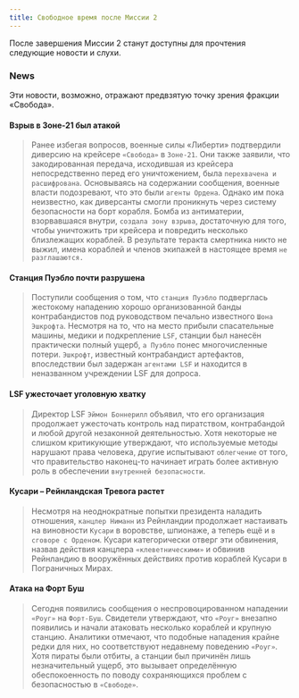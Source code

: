 ```yaml
---
title: Свободное время после Миссии 2
---
```


После завершения Миссии 2 станут доступны для прочтения следующие новости и слухи.

### News
Эти новости, возможно, отражают предвзятую точку зрения фракции «Свобода».

#### Взрыв в Зоне-21 был атакой
> Ранее избегая вопросов, военные силы «Либерти» подтвердили диверсию на крейсере `«Свобода»` в `Зоне-21`. Они также заявили, что закодированная передача, исходившая из крейсера непосредственно перед его уничтожением, была `перехвачена и расшифрована`. Основываясь на содержании сообщения, военные власти подозревают, что это были `агенты Ордена`. Однако им пока неизвестно, как диверсанты смогли проникнуть через систему безопасности на борт корабля. Бомба из антиматерии, взорвавшаяся внутри, `создала зону взрыва`, достаточную для того, чтобы уничтожить три крейсера и повредить несколько близлежащих кораблей. В результате теракта смертника никто не выжил, имена кораблей и членов экипажей в настоящее время `не разглашаются.`

#### Станция Пуэбло почти разрушена
> Поступили сообщения о том, что `станция Пуэбло` подверглась жестокому нападению хорошо организованной банды контрабандистов под руководством печально известного `Шона Эшкрофта`. Несмотря на то, что на место прибыли спасательные машины, медики и подкрепление `LSF`, станции был нанесён практически полный ущерб, `а Пуэбло` понес многочисленные потери. `Эшкрофт`, известный контрабандист артефактов, впоследствии был задержан `агентами LSF` и находится в неназванном учреждении LSF для допроса.

#### LSF ужесточает уголовную хватку
> Директор LSF `Эймон Боннерилл` объявил, что его организация продолжает ужесточать контроль над пиратством, контрабандой и любой другой незаконной деятельностью. Хотя некоторые не слишком критикующие утверждают, что используемые методы нарушают права человека, другие испытывают `облегчение` от того, что правительство наконец-то начинает играть более активную роль в обеспечении `внутренней безопасности`.

#### Кусари – Рейнландская Тревога растет
> Несмотря на неоднократные попытки президента наладить отношения, `канцлер Ниманн` из Рейнландии продолжает настаивать на виновности `Кусари` в воровстве, шпионаже, а теперь ещё и `в сговоре с Орденом`. Кусари категорически отверг эти обвинения, назвав действия канцлера `«клеветническими»` и обвинив Рейнландию в вооружённых действиях против кораблей Кусари в Пограничных Мирах.

#### Атака на Форт Буш
> Сегодня появились сообщения о неспровоцированном нападении `«Роуг»` на `Форт-Буш`. Свидетели утверждают, что `«Роуг»` внезапно появились и начали атаковать несколько кораблей и крупную станцию. Аналитики отмечают, что подобные нападения крайне редки для них, но соответствуют недавнему поведению `«Роуг»`. Хотя пираты были отбиты, а станции был причинён лишь незначительный ущерб, это вызывает определённую обеспокоенность по поводу сохраняющихся проблем с безопасностью в `«Свободе»`.

